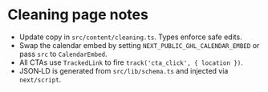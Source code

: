 # Cleaning page notes

- Update copy in `src/content/cleaning.ts`. Types enforce safe edits.
- Swap the calendar embed by setting `NEXT_PUBLIC_GHL_CALENDAR_EMBED` or pass `src` to `CalendarEmbed`.
- All CTAs use `TrackedLink` to fire `track('cta_click', { location })`.
- JSON‑LD is generated from `src/lib/schema.ts` and injected via `next/script`.


